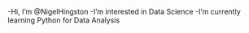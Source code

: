 -Hi, I’m @NigelHingston
-I’m interested in Data Science
-I’m currently learning Python for Data Analysis

<!---
NigelHingston/NigelHingston is a ✨ special ✨ repository because its `README.md` (this file) appears on your GitHub profile.
You can click the Preview link to take a look at your changes.
--->
